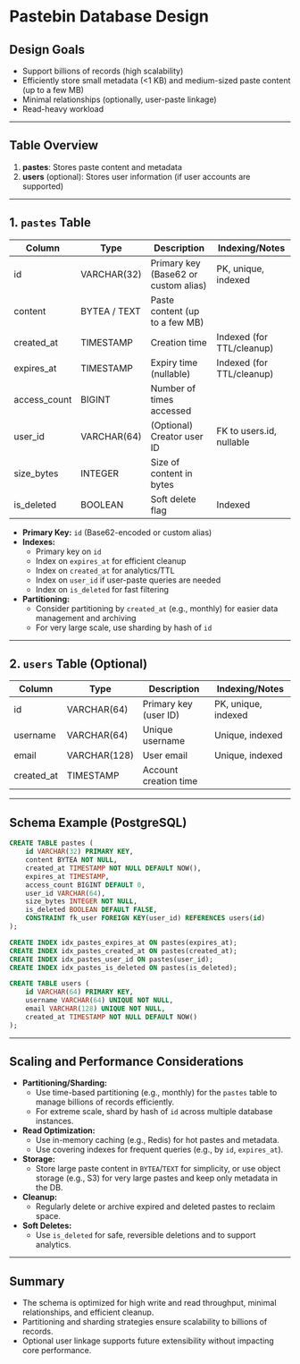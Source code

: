 # Pastebin Database Design

## Design Goals
- Support billions of records (high scalability)
- Efficiently store small metadata (<1 KB) and medium-sized paste content (up to a few MB)
- Minimal relationships (optionally, user-paste linkage)
- Read-heavy workload

---

## Table Overview
1. **pastes**: Stores paste content and metadata
2. **users** (optional): Stores user information (if user accounts are supported)

---

## 1. `pastes` Table
| Column         | Type           | Description                                 | Indexing/Notes                |
|---------------|----------------|---------------------------------------------|-------------------------------|
| id            | VARCHAR(32)    | Primary key (Base62 or custom alias)        | PK, unique, indexed           |
| content       | BYTEA / TEXT   | Paste content (up to a few MB)              |                               |
| created_at    | TIMESTAMP      | Creation time                               | Indexed (for TTL/cleanup)     |
| expires_at    | TIMESTAMP      | Expiry time (nullable)                      | Indexed (for TTL/cleanup)     |
| access_count  | BIGINT         | Number of times accessed                    |                               |
| user_id       | VARCHAR(64)    | (Optional) Creator user ID                  | FK to users.id, nullable      |
| size_bytes    | INTEGER        | Size of content in bytes                    |                               |
| is_deleted    | BOOLEAN        | Soft delete flag                            | Indexed                       |

- **Primary Key:** `id` (Base62-encoded or custom alias)
- **Indexes:**
  - Primary key on `id`
  - Index on `expires_at` for efficient cleanup
  - Index on `created_at` for analytics/TTL
  - Index on `user_id` if user-paste queries are needed
  - Index on `is_deleted` for fast filtering
- **Partitioning:**
  - Consider partitioning by `created_at` (e.g., monthly) for easier data management and archiving
  - For very large scale, use sharding by hash of `id`

---

## 2. `users` Table (Optional)
| Column      | Type         | Description                | Indexing/Notes         |
|-------------|--------------|----------------------------|------------------------|
| id          | VARCHAR(64)  | Primary key (user ID)      | PK, unique, indexed    |
| username    | VARCHAR(64)  | Unique username            | Unique, indexed        |
| email       | VARCHAR(128) | User email                 | Unique, indexed        |
| created_at  | TIMESTAMP    | Account creation time      |                        |

---

## Schema Example (PostgreSQL)
```sql
CREATE TABLE pastes (
    id VARCHAR(32) PRIMARY KEY,
    content BYTEA NOT NULL,
    created_at TIMESTAMP NOT NULL DEFAULT NOW(),
    expires_at TIMESTAMP,
    access_count BIGINT DEFAULT 0,
    user_id VARCHAR(64),
    size_bytes INTEGER NOT NULL,
    is_deleted BOOLEAN DEFAULT FALSE,
    CONSTRAINT fk_user FOREIGN KEY(user_id) REFERENCES users(id)
);

CREATE INDEX idx_pastes_expires_at ON pastes(expires_at);
CREATE INDEX idx_pastes_created_at ON pastes(created_at);
CREATE INDEX idx_pastes_user_id ON pastes(user_id);
CREATE INDEX idx_pastes_is_deleted ON pastes(is_deleted);

CREATE TABLE users (
    id VARCHAR(64) PRIMARY KEY,
    username VARCHAR(64) UNIQUE NOT NULL,
    email VARCHAR(128) UNIQUE NOT NULL,
    created_at TIMESTAMP NOT NULL DEFAULT NOW()
);
```

---

## Scaling and Performance Considerations
- **Partitioning/Sharding:**
  - Use time-based partitioning (e.g., monthly) for the `pastes` table to manage billions of records efficiently.
  - For extreme scale, shard by hash of `id` across multiple database instances.
- **Read Optimization:**
  - Use in-memory caching (e.g., Redis) for hot pastes and metadata.
  - Use covering indexes for frequent queries (e.g., by `id`, `expires_at`).
- **Storage:**
  - Store large paste content in `BYTEA`/`TEXT` for simplicity, or use object storage (e.g., S3) for very large pastes and keep only metadata in the DB.
- **Cleanup:**
  - Regularly delete or archive expired and deleted pastes to reclaim space.
- **Soft Deletes:**
  - Use `is_deleted` for safe, reversible deletions and to support analytics.

---

## Summary
- The schema is optimized for high write and read throughput, minimal relationships, and efficient cleanup.
- Partitioning and sharding strategies ensure scalability to billions of records.
- Optional user linkage supports future extensibility without impacting core performance. 